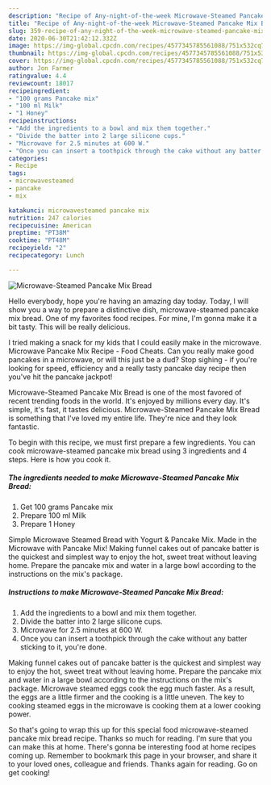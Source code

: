 ```yaml
---
description: "Recipe of Any-night-of-the-week Microwave-Steamed Pancake Mix Bread"
title: "Recipe of Any-night-of-the-week Microwave-Steamed Pancake Mix Bread"
slug: 359-recipe-of-any-night-of-the-week-microwave-steamed-pancake-mix-bread
date: 2020-06-30T21:42:12.332Z
image: https://img-global.cpcdn.com/recipes/4577345785561088/751x532cq70/microwave-steamed-pancake-mix-bread-recipe-main-photo.jpg
thumbnail: https://img-global.cpcdn.com/recipes/4577345785561088/751x532cq70/microwave-steamed-pancake-mix-bread-recipe-main-photo.jpg
cover: https://img-global.cpcdn.com/recipes/4577345785561088/751x532cq70/microwave-steamed-pancake-mix-bread-recipe-main-photo.jpg
author: Jon Farmer
ratingvalue: 4.4
reviewcount: 18017
recipeingredient:
- "100 grams Pancake mix"
- "100 ml Milk"
- "1 Honey"
recipeinstructions:
- "Add the ingredients to a bowl and mix them together."
- "Divide the batter into 2 large silicone cups."
- "Microwave for 2.5 minutes at 600 W."
- "Once you can insert a toothpick through the cake without any batter sticking to it, you&#39;re done."
categories:
- Recipe
tags:
- microwavesteamed
- pancake
- mix

katakunci: microwavesteamed pancake mix 
nutrition: 247 calories
recipecuisine: American
preptime: "PT38M"
cooktime: "PT48M"
recipeyield: "2"
recipecategory: Lunch

---
```



![Microwave-Steamed Pancake Mix Bread](https://img-global.cpcdn.com/recipes/4577345785561088/751x532cq70/microwave-steamed-pancake-mix-bread-recipe-main-photo.jpg)

Hello everybody, hope you're having an amazing day today. Today, I will show you a way to prepare a distinctive dish, microwave-steamed pancake mix bread. One of my favorites food recipes. For mine, I'm gonna make it a bit tasty. This will be really delicious.

I tried making a snack for my kids that I could easily make in the microwave. Microwave Pancake Mix Recipe - Food Cheats. Can you really make good pancakes in a microwave, or will this just be a dud? Stop sighing - if you&#39;re looking for speed, efficiency and a really tasty pancake day recipe then you&#39;ve hit the pancake jackpot!

Microwave-Steamed Pancake Mix Bread is one of the most favored of recent trending foods in the world. It's enjoyed by millions every day. It's simple, it's fast, it tastes delicious. Microwave-Steamed Pancake Mix Bread is something that I've loved my entire life. They're nice and they look fantastic.


To begin with this recipe, we must first prepare a few ingredients. You can cook microwave-steamed pancake mix bread using 3 ingredients and 4 steps. Here is how you cook it.

<!--inarticleads1-->

##### The ingredients needed to make Microwave-Steamed Pancake Mix Bread:

1. Get 100 grams Pancake mix
1. Prepare 100 ml Milk
1. Prepare 1 Honey


Simple Microwave Steamed Bread with Yogurt &amp; Pancake Mix. Made in the Microwave with Pancake Mix! Making funnel cakes out of pancake batter is the quickest and simplest way to enjoy the hot, sweet treat without leaving home. Prepare the pancake mix and water in a large bowl according to the instructions on the mix&#39;s package. 

<!--inarticleads2-->

##### Instructions to make Microwave-Steamed Pancake Mix Bread:

1. Add the ingredients to a bowl and mix them together.
1. Divide the batter into 2 large silicone cups.
1. Microwave for 2.5 minutes at 600 W.
1. Once you can insert a toothpick through the cake without any batter sticking to it, you&#39;re done.


Making funnel cakes out of pancake batter is the quickest and simplest way to enjoy the hot, sweet treat without leaving home. Prepare the pancake mix and water in a large bowl according to the instructions on the mix&#39;s package. Microwave steamed eggs cook the egg much faster. As a result, the eggs are a little firmer and the cooking is a little uneven. The key to cooking steamed eggs in the microwave is cooking them at a lower cooking power. 

So that's going to wrap this up for this special food microwave-steamed pancake mix bread recipe. Thanks so much for reading. I'm sure that you can make this at home. There's gonna be interesting food at home recipes coming up. Remember to bookmark this page in your browser, and share it to your loved ones, colleague and friends. Thanks again for reading. Go on get cooking!
